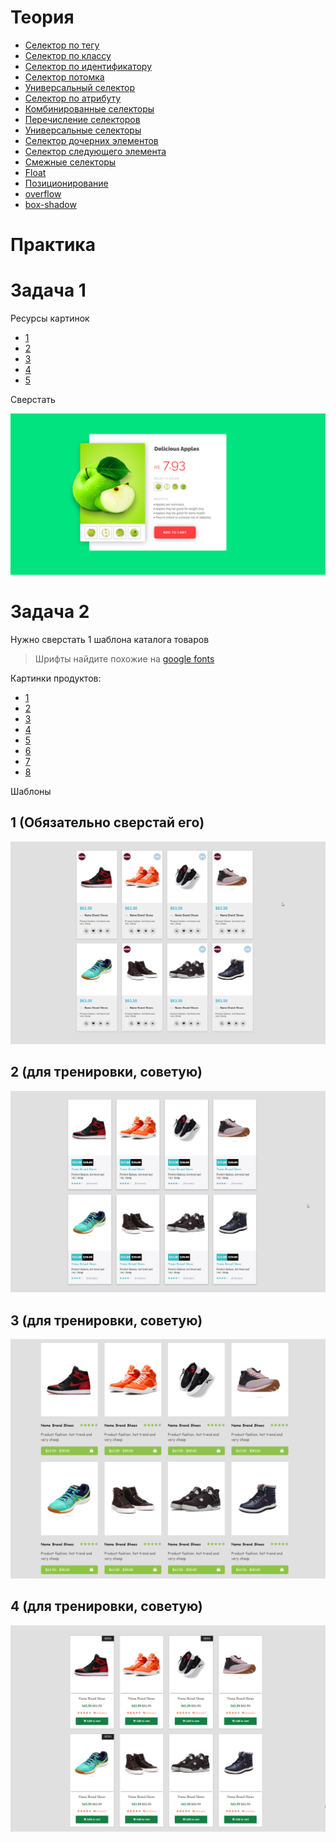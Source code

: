 # Теория

- [Селектор по тегу](https://doka.guide/css/tag-selector/)
- [Селектор по классу](https://doka.guide/css/class-selector/)
- [Селектор по идентификатору](https://doka.guide/css/id-selector/)
- [Селектор потомка](https://doka.guide/css/nesting-selector/)
- [Универсальный селектор](https://doka.guide/css/universal-selector/)
- [Селектор по атрибуту](https://doka.guide/css/attribute-selector/)
- [Комбинированные селекторы](https://doka.guide/css/combined-selectors/)
- [Перечисление селекторов](https://doka.guide/css/selector-list/)
- [Универсальные селекторы](https://developer.mozilla.org/ru/docs/Web/CSS/Universal_selectors)
- [Селектор дочерних элементов](https://developer.mozilla.org/ru/docs/Web/CSS/Child_combinator)
- [Селектор следующего элемента](https://developer.mozilla.org/ru/docs/Web/CSS/General_sibling_combinator)
- [Смежные селекторы](https://developer.mozilla.org/ru/docs/Web/CSS/Adjacent_sibling_combinator)
- [Float](https://developer.mozilla.org/ru/docs/Learn/CSS/CSS_layout/Floats)
- [Позиционирование](https://developer.mozilla.org/ru/docs/Learn/CSS/CSS_layout/Positioning)
- [overflow](https://doka.guide/css/overflow/)
- [box-shadow](https://doka.guide/css/box-shadow/)

# Практика

# Задача 1

Ресурсы картинок

- [1](./img/position/apple-top.png)
- [2](./img/position/green-apple-flipped.png)
- [3](./img/position/green-apple-with-slice.png)
- [4](./img/position/green-apple2.png)
- [5](./img/position/half-apple.png)

Сверстать

![img](./img/position/Screenshot_3.png)

# Задача 2

Нужно сверстать 1 шаблона каталога товаров

> Шрифты найдите похожие на [google fonts](https://fonts.google.com)

Картинки продуктов:

- [1](./img/shoes/1.png)
- [2](./img/shoes/2.png)
- [3](./img/shoes/3.png)
- [4](./img/shoes/4.png)
- [5](./img/shoes/5.png)
- [6](./img/shoes/6.png)
- [7](./img/shoes/7.png)
- [8](./img/shoes/8.png)

Шаблоны

## 1 (Обязательно сверстай его)

![1](./img/shoes/flex3.png)

## 2 (для тренировки, советую)

![1](./img/shoes/flex2.png)

## 3 (для тренировки, советую)

![1](./img/shoes/flex4.png)

## 4 (для тренировки, советую)

![1](./img/shoes/flex5.png)
